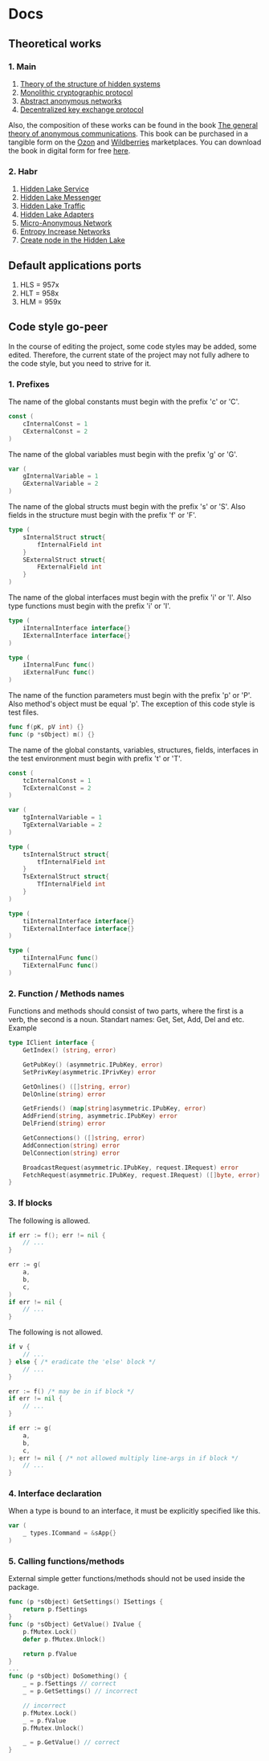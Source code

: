 # Docs

## Theoretical works

### 1. Main

1. [Theory of the structure of hidden systems](https://github.com/number571/go-peer/blob/master/docs/theory_of_the_structure_of_hidden_systems.pdf "TotSoHS")
2. [Monolithic cryptographic protocol](https://github.com/number571/go-peer/blob/master/docs/monolithic_cryptographic_protocol.pdf "MCP")
3. [Abstract anonymous networks](https://github.com/number571/go-peer/blob/master/docs/abstract_anonymous_networks.pdf "AAN")
4. [Decentralized key exchange protocol](https://github.com/number571/go-peer/blob/master/docs/decentralized_key_exchange_protocol.pdf "DKEP")

Also, the composition of these works can be found in the book [The general theory of anonymous communications](https://ridero.ru/books/obshaya_teoriya_anonimnykh_kommunikacii/). This book can be purchased in a tangible form on the [Ozon](https://www.ozon.ru/product/obshchaya-teoriya-anonimnyh-kommunikatsiy-vtoroe-izdanie-kovalenko-a-g-1193224608/) and [Wildberries](https://www.wildberries.ru/catalog/177390621/detail.aspx) marketplaces. You can download the book in digital form for free [here](https://github.com/number571/go-peer/blob/master/docs/general_theory_of_anonymous_communications.pdf).

### 2. Habr

1. [Hidden Lake Service](https://habr.com/ru/post/696504/ "Habr HLS")
2. [Hidden Lake Messenger](https://habr.com/ru/post/701488/ "Habr HLM")
3. [Hidden Lake Traffic](https://habr.com/ru/post/717184/ "Habr HLT")
4. [Hidden Lake Adapters](https://habr.com/ru/post/720544/ "Habr HLA")
5. [Micro-Anonymous Network](https://habr.com/ru/articles/745256/ "Habr MA")
6. [Entropy Increase Networks](https://habr.com/ru/articles/743630/ "Habr EIN")
7. [Create node in the Hidden Lake](https://habr.com/ru/articles/765464/ "Habr HL")

## Default applications ports

1. HLS = 957x
2. HLT = 958x
3. HLM = 959x

## Code style go-peer

In the course of editing the project, some code styles may be added, some edited. Therefore, the current state of the project may not fully adhere to the code style, but you need to strive for it.

### 1. Prefixes

The name of the global constants must begin with the prefix 'c' or 'C'.
```go
const (
    cInternalConst = 1
    CExternalConst = 2
)
```

The name of the global variables must begin with the prefix 'g' or 'G'.
```go
var (
    gInternalVariable = 1
    GExternalVariable = 2
)
```

The name of the global structs must begin with the prefix 's' or 'S'. Also fields in the structure must begin with the prefix 'f' or 'F'.
```go
type (
    sInternalStruct struct{
        fInternalField int 
    }
    SExternalStruct struct{
        FExternalField int
    }
)
```

The name of the global interfaces must begin with the prefix 'i' or 'I'. Also type functions must begin with the prefix 'i' or 'I'.
```go
type (
    iInternalInterface interface{}
    IExternalInterface interface{}
)

type (
    iInternalFunc func()
    iExternalFunc func()
)
```

The name of the function parameters must begin with the prefix 'p' or 'P'. Also method's object must be equal 'p'. The exception of this code style is test files.
```go
func f(pK, pV int) {}
func (p *sObject) m() {}
```

The name of the global constants, variables, structures, fields, interfaces in the test environment must begin with prefix 't' or 'T'.
```go
const (
    tcInternalConst = 1
    TcExternalConst = 2
)

var (
    tgInternalVariable = 1
    TgExternalVariable = 2
)

type (
    tsInternalStruct struct{
        tfInternalField int 
    }
    TsExternalStruct struct{
        TfInternalField int 
    }
)

type (
    tiInternalInterface interface{}
    TiExternalInterface interface{}
)

type (
    tiInternalFunc func()
    TiExternalFunc func()
)
```

### 2. Function / Methods names

Functions and methods should consist of two parts, where the first is a verb, the second is a noun. Standart names: Get, Set, Add, Del and etc. Example
```go
type IClient interface {
	GetIndex() (string, error)

	GetPubKey() (asymmetric.IPubKey, error)
	SetPrivKey(asymmetric.IPrivKey) error

	GetOnlines() ([]string, error)
	DelOnline(string) error

	GetFriends() (map[string]asymmetric.IPubKey, error)
	AddFriend(string, asymmetric.IPubKey) error
	DelFriend(string) error

	GetConnections() ([]string, error)
	AddConnection(string) error
	DelConnection(string) error

	BroadcastRequest(asymmetric.IPubKey, request.IRequest) error
	FetchRequest(asymmetric.IPubKey, request.IRequest) ([]byte, error)
}
```

### 3. If blocks

The following is allowed.
```go
if err := f(); err != nil {
    // ...
}

err := g(
    a,
    b,
    c,
)
if err != nil {
    // ...
}
```

The following is not allowed.
```go
if v {
    // ...
} else { /* eradicate the 'else' block */
    // ...
}

err := f() /* may be in if block */
if err != nil {
    // ...
}

if err := g(
    a,
    b,
    c,
); err != nil { /* not allowed multiply line-args in if block */
    // ...
}
```

### 4. Interface declaration

When a type is bound to an interface, it must be explicitly specified like this.
```go
var (
	_ types.ICommand = &sApp{}
)
```

### 5. Calling functions/methods

External simple getter functions/methods should not be used inside the package.
```go
func (p *sObject) GetSettings() ISettings {
	return p.fSettings
}
func (p *sObject) GetValue() IValue {
    p.fMutex.Lock()
    defer p.fMutex.Unlock()

    return p.fValue
}
...
func (p *sObject) DoSomething() {
	_ = p.fSettings // correct
    _ = p.GetSettings() // incorrect

    // incorrect
    p.fMutex.Lock()
    _ = p.fValue
    p.fMutex.Unlock()

    _ = p.GetValue() // correct
}
```
